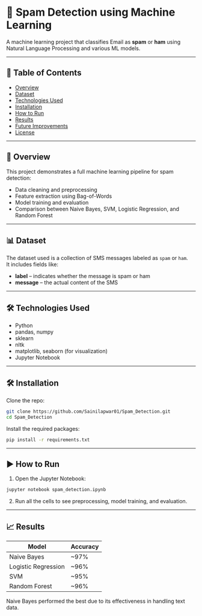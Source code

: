 
# 📩 Spam Detection using Machine Learning

A machine learning project that classifies Email as **spam** or **ham** using Natural Language Processing and various ML models.

---

## 📁 Table of Contents
- [Overview](#overview)
- [Dataset](#dataset)
- [Technologies Used](#technologies-used)
- [Installation](#installation)
- [How to Run](#how-to-run)
- [Results](#results)
- [Future Improvements](#future-improvements)
- [License](#license)

---

## 🧠 Overview
This project demonstrates a full machine learning pipeline for spam detection:
- Data cleaning and preprocessing
- Feature extraction using Bag-of-Words
- Model training and evaluation
- Comparison between Naive Bayes, SVM, Logistic Regression, and Random Forest

---

## 📊 Dataset
The dataset used is a collection of SMS messages labeled as `spam` or `ham`.  
It includes fields like:
- **label** – indicates whether the message is spam or ham  
- **message** – the actual content of the SMS


---

## 🛠 Technologies Used
- Python
- pandas, numpy
- sklearn
- nltk
- matplotlib, seaborn (for visualization)
- Jupyter Notebook

---

## 🛠 Installation
Clone the repo:
```bash
git clone https://github.com/Sainilapwar01/Spam_Detection.git
cd Spam_Detection
```

Install the required packages:
```bash
pip install -r requirements.txt
```

---

## ▶️ How to Run
1. Open the Jupyter Notebook:
```bash
jupyter notebook spam_detection.ipynb
```
2. Run all the cells to see preprocessing, model training, and evaluation.

---

## 📈 Results
| Model               | Accuracy |
|--------------------|----------|
| Naive Bayes        | ~97%     |
| Logistic Regression| ~96%     |
| SVM                | ~95%     |
| Random Forest      | ~96%     |

Naive Bayes performed the best due to its effectiveness in handling text data.



